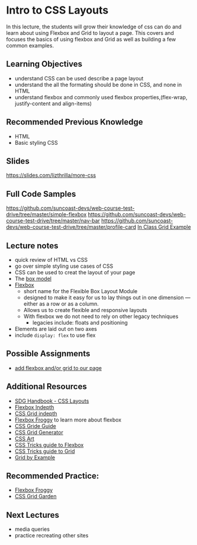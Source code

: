 # Intro to CSS Layouts

In this lecture, the students will grow their knowledge of css can do and learn about using Flexbox and Grid to layout a page. This covers and focuses the basics of using flexbox and Grid as well as building a few common examples.

## Learning Objectives

- understand CSS can be used describe a page layout
- understand the all the formating should be done in CSS, and none in HTML
- understand flexbox and commonly used flexbox properties,(flex-wrap, justify-content and align-items)

## Recommended Previous Knowledge

- HTML
- Basic styling CSS

## Slides

https://slides.com/lizthrilla/more-css

## Full Code Samples

https://github.com/suncoast-devs/web-course-test-drive/tree/master/simple-flexbox
https://github.com/suncoast-devs/web-course-test-drive/tree/master/nav-bar
https://github.com/suncoast-devs/web-course-test-drive/tree/master/profile-card
[In Class Grid Example](https://glitch.com/edit/#!/test-drive-css-grid)

## Lecture notes

- quick review of HTML vs CSS
- go over simple styling use cases of CSS
- CSS can be used to creat the layout of your page
- The [box model](https://handbook.suncoast.io/lessons/css-intro/the-box-model)
- [Flexbox](https://handbook.suncoast.io/lessons/css-layout/flexbox)
  - short name for the Flexible Box Layout Module
  - designed to make it easy for us to lay things out in one dimension — either as a row or as a column.
  - Allows us to create flexible and responsive layouts
  - With flexbox we do not need to rely on other legacy techniques
    - legacies include: floats and positioning 
- Elements are laid out on two axes
- include `display: flex` to use flex


## Possible Assignments

- [add flexbox and/or grid to our page](https://github.com/lizthrilla/intro-to-web-test-drive/blob/master/chapter-2-css/02-css-layout/assignment.md)

## Additional Resources

- [SDG Handbook - CSS Layouts](https://handbook.suncoast.io/lessons/css-layout)
- [Flexbox Indepth](https://handbook.suncoast.io/lessons/css-layout/flexbox-in-depth)
- [CSS Grid indepth](https://handbook.suncoast.io/lessons/css-layout/grid)
- [Flexbox Froggy](https://flexboxfroggy.com/) to learn more about flexbox
- [CSS Gride Guide](https://css-tricks.com/snippets/css/complete-guide-grid/)
- [CSS Grid Generator](https://cssgrid-generator.netlify.com/)
- [CSS Art](https://www.vice.com/en_us/article/9kgx7p/painting-made-with-code-html-pure-css-browser-art-diana-smith)
- [CSS Tricks guide to Flexbox](https://css-tricks.com/snippets/css/a-guide-to-flexbox/)
- [CSS Tricks guide to Grid](https://css-tricks.com/snippets/css/complete-guide-grid/)
- [Grid by Example](https://gridbyexample.com/examples/)

## Recommended Practice:

- [Flexbox Froggy](https://flexboxfroggy.com)
- [CSS Grid Garden](https://cssgridgarden.com/)

## Next Lectures

- media queries
- practice recreating other sites
